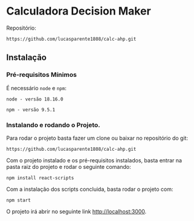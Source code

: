 # Calculadora Decision Maker

Repositório:

`https://github.com/lucasparente1808/calc-ahp.git`

## Instalação 

### Pré-requisitos Mínimos

É necessário `node` e `npm`:

`node - versão 18.16.0`

`npm - versão 9.5.1`

### Instalando e rodando o Projeto.

Para rodar o projeto basta fazer um clone ou baixar no repositório do git:

`https://github.com/lucasparente1808/calc-ahp.git`

Com o projeto instalado e os pré-requisitos instalados, basta entrar na pasta raiz do projeto e rodar o seguinte comando:

`npm install react-scripts`

Com a instalação dos scripts concluida, basta rodar o projeto com:

`npm start`

O projeto irá abrir no seguinte link [http://localhost:3000](http://localhost:3000).

